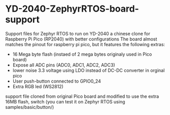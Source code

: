 # YD-2040-ZephyrRTOS-board-support

Support files for Zephyr RTOS to run on YD-2040 a chinese clone for Raspberry Pi Pico (RP2040) with better configurations
The board almost matches the pinout for raspberry pi pico, but it features the  following extras:

* 16 Mega byte flash (instaed of 2 mega bytes originaly used in Pico board) 
* Expose all ADC pins (ADC0, ADC1, ADC2, ADC3) 
* lower noise 3.3 voltage using LDO instead of DC-DC converter in orginal pico 
* User push-button connected to GPIO0_24 
* Extra RGB led (WS2812)


support file cloned from original Pico board and modified to use the extra 16MB flash, switch (you can test it on Zephyr RTOS using samples/basic/button/)
